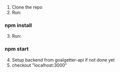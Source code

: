 1. Clone the repo
2. Run: 
### npm install
3. Run:
### npm start
4. Setup backend from goalgetter-api if not done yet
5. checkout "localhost:3000"
